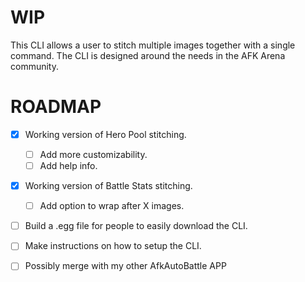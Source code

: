 # WIP
This CLI allows a user to stitch multiple images together with a single command.
The CLI is designed around the needs in the AFK Arena community.

# ROADMAP
- [x] Working version of Hero Pool stitching.
  - [ ] Add more customizability.
  - [ ] Add help info.
- [x] Working version of Battle Stats stitching.
  - [ ] Add option to wrap after X images.
- [ ] Build a .egg file for people to easily download the CLI.
- [ ] Make instructions on how to setup the CLI.
- [ ] Possibly merge with my other AfkAutoBattle APP


